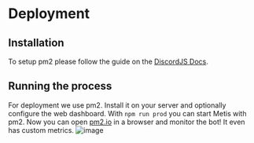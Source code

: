 # Deployment

## Installation

To setup pm2 please follow the guide on the [DiscordJS Docs](https://discordjs.guide/improving-dev-environment/pm2.html#installation).

## Running the process

For deployment we use pm2. Install it on your server and optionally configure the web dashboard. With `npm run prod` you can start Metis with pm2. Now you can open [pm2.io](https://pm2.io) in a browser and monitor the bot! It even has custom metrics.
![image](https://user-images.githubusercontent.com/62436912/156926798-4f8cff67-be32-48c1-96d9-a7adecc67bfb.png)
